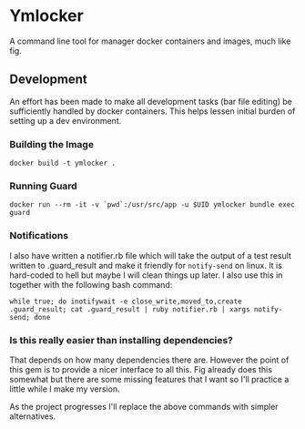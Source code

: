 # Ymlocker

A command line tool for manager docker containers and images, much like fig.

## Development

An effort has been made to make all development tasks (bar file editing) be sufficiently handled by docker containers. This helps lessen initial burden of setting up a dev environment.

### Building the Image

```
docker build -t ymlocker .
```

### Running Guard

```
docker run --rm -it -v `pwd`:/usr/src/app -u $UID ymlocker bundle exec guard
```

### Notifications

I also have written a notifier.rb file which will take the output of a test result written to .guard_result and make it friendly for `notify-send` on linux. It is hard-coded to hell but maybe I will clean things up later. I also use this in together with the following bash command:

```
while true; do inotifywait -e close_write,moved_to,create .guard_result; cat .guard_result | ruby notifier.rb | xargs notify-send; done
```

### Is this really easier than installing dependencies?

That depends on how many dependencies there are. However the point of this gem is to provide a nicer interface to all this. Fig already does this somewhat but there are some missing features that I want so I'll practice a little while I make my version.

As the project progresses I'll replace the above commands with simpler alternatives.
